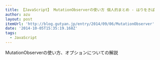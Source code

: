 ```yaml
---
title: 【JavaScript】 MutationObserverの使い方 個人的まとめ - はりをきば
author: azu
layout: post
itemUrl: 'http://blog.gutyan.jp/entry/2014/09/06/MutationObserver'
date: '2014-10-05T15:35:19.168Z'
tags:
  - JavaScript
---
```

MutationObserverの使い方、オプションについての解説
